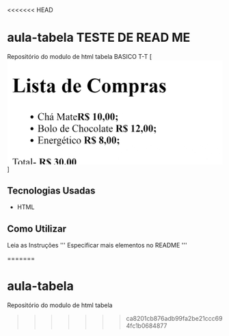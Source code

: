 <<<<<<< HEAD
# aula-tabela TESTE DE READ ME
Repositório do modulo de html tabela BASICO T-T
[<img src="./Tela-Gif.gif" alt="gif tela inicial">]
## Tecnologias Usadas

- HTML

## Como Utilizar

Leia as Instruções 
'''
Especificar mais elementos no README
'''

=======
# aula-tabela
Repositório do modulo de html tabela 
>>>>>>> ca8201cb876adb99fa2be21ccc694fc1b0684877
